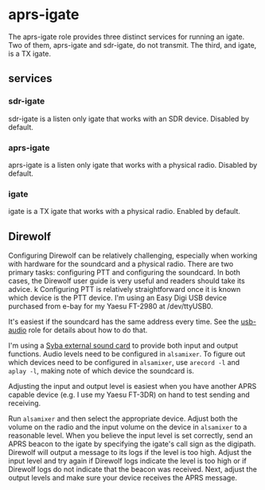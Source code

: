 # aprs-igate

The aprs-igate role provides three distinct services for running an igate. Two of them, aprs-igate and sdr-igate, do not transmit. The third,  and igate, is a TX igate.

## services

### sdr-igate

sdr-igate is a listen only igate that works with an SDR device. Disabled by default.

### aprs-igate

aprs-igate is a listen only igate that works with a physical radio. Disabled by default.

### igate

igate is a TX igate that works with a physical radio. Enabled by default.

## Direwolf

Configuring Direwolf can be relatively challenging, especially when working with hardware for the soundcard and a physical radio. There are two primary tasks: configuring PTT and configuring the soundcard. In both cases, the Direwolf user guide is very useful and readers should take its advice.
k
Configuring PTT is relatively straightforward once it is known which device is the PTT device. I'm using an Easy Digi USB device purchased from e-bay for my Yaesu FT-2980 at /dev/ttyUSB0.

It's easiest if the soundcard has the same address every time. See the [usb-audio](../usb-audio) role for details about how to do that.

I'm using a [Syba external sound card](https://www.amazon.com/gp/product/B001MSS6CS/) to provide both input and output functions. Audio levels need to be configured in `alsamixer`. To figure out which devices need to be configured in `alsamixer`, use `arecord -l` and `aplay -l`, making note of which device the soundcard is.

Adjusting the input and output level is easiest when you have another APRS capable device (e.g. I use my Yaesu FT-3DR) on hand to test sending and receiving.

Run `alsamixer` and then select the appropriate device. Adjust both the volume on the radio and the input volume on the device in `alsamixer` to a reasonable level. When you believe the input level is set correctly, send an APRS beacon to the igate by specifying the igate's call sign as the digipath. Direwolf will output a message to its logs if the level is too high. Adjust the input level and try again if Direwolf logs indicate the level is too high or if Direwolf logs do not indicate that the beacon was received. Next, adjust the output levels and make sure your device receives the APRS message.

